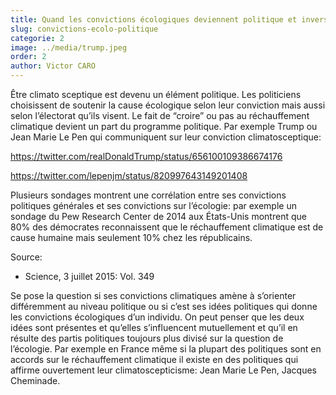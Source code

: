 ```yaml
---
title: Quand les convictions écologiques deviennent politique et inversement.
slug: convictions-ecolo-politique
categorie: 2
image: ../media/trump.jpeg
order: 2
author: Victor CARO
---
```


Être climato sceptique est devenu un élément politique. Les politiciens choisissent de soutenir la cause écologique selon leur conviction mais aussi selon l’électorat qu’ils visent. Le fait de “croire” ou pas au réchauffement climatique devient un part du programme politique. Par exemple Trump ou Jean Marie Le Pen qui communiquent sur leur conviction climatosceptique:

https://twitter.com/realDonaldTrump/status/656100109386674176

https://twitter.com/lepenjm/status/820997643149201408

Plusieurs sondages montrent une corrélation entre ses convictions politiques générales et ses convictions sur l’écologie: par exemple un sondage du Pew Research Center de 2014 aux États-Unis montrent que 80% des démocrates reconnaissent que le réchauffement climatique est de cause humaine mais seulement 10% chez les républicains.

Source:

- Science, 3 juillet 2015: Vol. 349

Se pose la question si ses convictions climatiques amène à s’orienter différemment au niveau politique ou si c’est ses idées politiques qui donne les convictions écologiques d’un individu. On peut penser que les deux idées sont présentes et qu’elles s’influencent mutuellement et qu’il en résulte des partis politiques toujours plus divisé sur la question de l’écologie. Par exemple en France même si la plupart des politiques sont en accords sur le réchauffement climatique il existe en des politiques qui affirme ouvertement leur climatoscepticisme: Jean Marie Le Pen, Jacques Cheminade.
